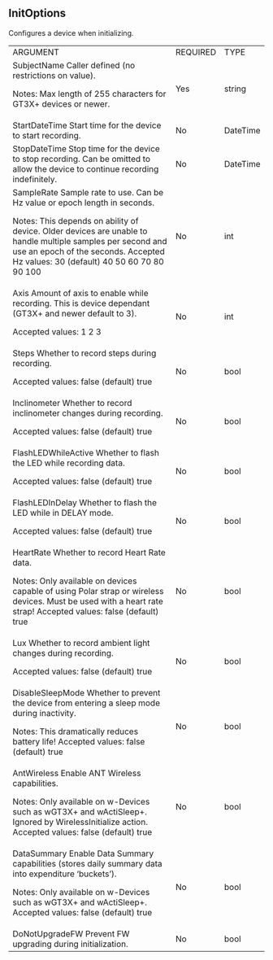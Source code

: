 ## InitOptions

Configures a device when initializing.

<table>
  <tr>
    <td>ARGUMENT</td>
    <td>REQUIRED</td>
    <td>TYPE</td>
  </tr>
  <tr>
    <td>SubjectName
Caller defined (no restrictions on value).

Notes:
Max length of 255 characters for GT3X+ devices or newer.</td>
    <td>Yes</td>
    <td>string</td>
  </tr>
  <tr>
    <td>StartDateTime
Start time for the device to start recording.</td>
    <td>No</td>
    <td>DateTime</td>
  </tr>
  <tr>
    <td>StopDateTime
Stop time for the device to stop recording.  Can be omitted to allow the device to continue recording indefinitely.</td>
    <td>No</td>
    <td>DateTime</td>
  </tr>
  <tr>
    <td>SampleRate
Sample rate to use.  Can be Hz value or epoch length in seconds.

Notes:
This depends on ability of device. Older devices are unable to handle multiple samples per second and use an epoch of the seconds.
Accepted Hz values:
30 (default)
40
50
60
70
80
90
100</td>
    <td>No</td>
    <td>int</td>
  </tr>
  <tr>
    <td>Axis
Amount of axis to enable while recording.  This is device dependant (GT3X+ and newer default to 3).

Accepted values:
1
2
3</td>
    <td>No</td>
    <td>int</td>
  </tr>
  <tr>
    <td>Steps
Whether to record steps during recording.

Accepted values:
false (default)
true</td>
    <td>No</td>
    <td>bool</td>
  </tr>
  <tr>
    <td>Inclinometer
Whether to record inclinometer changes during recording.

Accepted values:
false (default)
true</td>
    <td>No</td>
    <td>bool</td>
  </tr>
  <tr>
    <td>FlashLEDWhileActive
Whether to flash the LED while recording data.

Accepted values:
false (default)
true</td>
    <td>No</td>
    <td>bool</td>
  </tr>
  <tr>
    <td>FlashLEDInDelay
Whether to flash the LED while in DELAY mode.

Accepted values:
false (default)
true</td>
    <td>No</td>
    <td>bool</td>
  </tr>
  <tr>
    <td>HeartRate
Whether to record Heart Rate data.

Notes:
Only available on devices capable of using Polar strap or wireless devices.  Must be used with a heart rate strap!
Accepted values:
false (default)
true</td>
    <td>No</td>
    <td>bool</td>
  </tr>
  <tr>
    <td>Lux
Whether to record ambient light changes during recording.

Accepted values:
false (default)
true</td>
    <td>No</td>
    <td>bool</td>
  </tr>
  <tr>
    <td>DisableSleepMode
Whether to prevent the device from entering a sleep mode during inactivity.

Notes:
This dramatically reduces battery life!
Accepted values:
false (default)
true</td>
    <td>No</td>
    <td>bool</td>
  </tr>
  <tr>
    <td>AntWireless
Enable ANT Wireless capabilities.

Notes:
Only available on w-Devices such as wGT3X+ and wActiSleep+.
Ignored by WirelessInitialize action.
Accepted values:
false (default)
true</td>
    <td>No</td>
    <td>bool</td>
  </tr>
  <tr>
    <td>DataSummary
Enable Data Summary capabilities (stores daily summary data into expenditure ‘buckets’).

Notes:
Only available on w-Devices such as wGT3X+ and wActiSleep+.
Accepted values:
false (default)
true</td>
    <td>No</td>
    <td>bool</td>
  </tr>
  <tr>
    <td>DoNotUpgradeFW
Prevent FW upgrading during initialization.</td>
    <td>No</td>
    <td>bool</td>
  </tr>
</table>